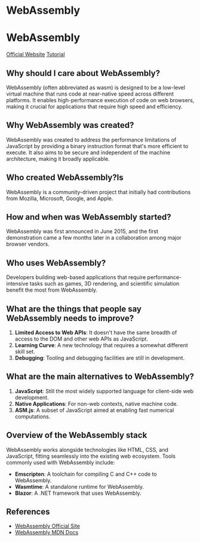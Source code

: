 # WebAssembly

# WebAssembly

[Official Website](https://webassembly.org/)
[Tutorial](https://developer.mozilla.org/en-US/docs/WebAssembly/Concepts)

## Why should I care about WebAssembly?

WebAssembly (often abbreviated as wasm) is designed to be a low-level virtual machine that runs code at near-native speed across different platforms. It enables high-performance execution of code on web browsers, making it crucial for applications that require high speed and efficiency.

## Why WebAssembly was created?

WebAssembly was created to address the performance limitations of JavaScript by providing a binary instruction format that's more efficient to execute. It also aims to be secure and independent of the machine architecture, making it broadly applicable.

## Who created WebAssembly?ls

WebAssembly is a community-driven project that initially had contributions from Mozilla, Microsoft, Google, and Apple.

## How and when was WebAssembly started?

WebAssembly was first announced in June 2015, and the first demonstration came a few months later in a collaboration among major browser vendors.

## Who uses WebAssembly?

Developers building web-based applications that require performance-intensive tasks such as games, 3D rendering, and scientific simulation benefit the most from WebAssembly.

## What are the things that people say WebAssembly needs to improve?

1. **Limited Access to Web APIs**: It doesn't have the same breadth of access to the DOM and other web APIs as JavaScript.
2. **Learning Curve**: A new technology that requires a somewhat different skill set.
3. **Debugging**: Tooling and debugging facilities are still in development.

## What are the main alternatives to WebAssembly?

1. **JavaScript**: Still the most widely supported language for client-side web development.
2. **Native Applications**: For non-web contexts, native machine code.
3. **ASM.js**: A subset of JavaScript aimed at enabling fast numerical computations.

## Overview of the WebAssembly stack

WebAssembly works alongside technologies like HTML, CSS, and JavaScript, fitting seamlessly into the existing web ecosystem. Tools commonly used with WebAssembly include:

- **Emscripten**: A toolchain for compiling C and C++ code to WebAssembly.
- **Wasmtime**: A standalone runtime for WebAssembly.
- **Blazor**: A .NET framework that uses WebAssembly.

## References

- [WebAssembly Official Site](https://webassembly.org/)
- [WebAssembly MDN Docs](https://developer.mozilla.org/en-US/docs/WebAssembly)
